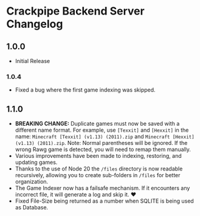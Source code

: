 # Crackpipe Backend Server Changelog

## 1.0.0

- Initial Release

### 1.0.4

- Fixed a bug where the first game indexing was skipped.

## 1.1.0

- **BREAKING CHANGE:** Duplicate games must now be saved with a different name format. For example, use `[Texxit]` and `[Hexxit]` in the name: `Minecraft [Texxit] (v1.13) (2011).zip` and `Minecraft [Hexxit] (v1.13) (2011).zip`. Note: Normal parentheses will be ignored. If the wrong Rawg game is detected, you will need to remap them manually.
- Various improvements have been made to indexing, restoring, and updating games.
- Thanks to the use of Node 20 the `/files` directory is now readable recursively, allowing you to create sub-folders in `/files` for better organization.
- The Game Indexer now has a failsafe mechanism. If it encounters any incorrect file, it will generate a log and skip it. ❤️
- Fixed File-Size being returned as a number when SQLITE is being used as Database.
